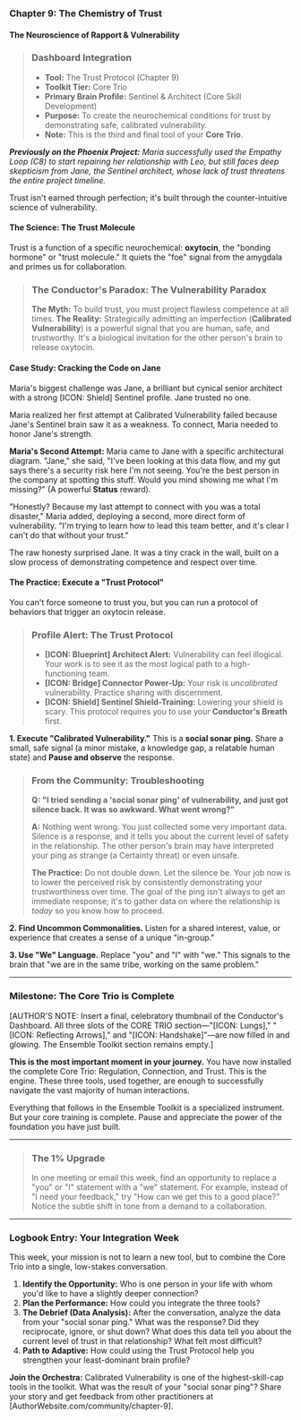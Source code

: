 ### **Chapter 9: The Chemistry of Trust**
#### The Neuroscience of Rapport & Vulnerability

> ### **Dashboard Integration**
>
> *   **Tool:** The Trust Protocol (Chapter 9)
> *   **Toolkit Tier:** Core Trio
> *   **Primary Brain Profile:** Sentinel & Architect (Core Skill Development)
> *   **Purpose:** To create the neurochemical conditions for trust by demonstrating safe, calibrated vulnerability.
> *   **Note:** This is the third and final tool of your **Core Trio**.

***Previously on the Phoenix Project:*** *Maria successfully used the Empathy Loop (C8) to start repairing her relationship with Leo, but still faces deep skepticism from Jane, the Sentinel architect, whose lack of trust threatens the entire project timeline.*

Trust isn't earned through perfection; it's built through the counter-intuitive science of vulnerability.

#### **The Science: The Trust Molecule**

Trust is a function of a specific neurochemical: **oxytocin**, the "bonding hormone" or "trust molecule." It quiets the "foe" signal from the amygdala and primes us for collaboration.

> ### **The Conductor's Paradox: The Vulnerability Paradox**
>
> **The Myth:** To build trust, you must project flawless competence at all times.
> **The Reality:** Strategically admitting an imperfection (**Calibrated Vulnerability**) is a powerful signal that you are human, safe, and trustworthy. It's a biological invitation for the other person's brain to release oxytocin.

#### **Case Study: Cracking the Code on Jane**

Maria's biggest challenge was Jane, a brilliant but cynical senior architect with a strong [ICON: Shield] Sentinel profile. Jane trusted no one.

Maria realized her first attempt at Calibrated Vulnerability failed because Jane's Sentinel brain saw it as a weakness. To connect, Maria needed to honor Jane's strength.

**Maria's Second Attempt:**
Maria came to Jane with a specific architectural diagram. "Jane," she said, "I've been looking at this data flow, and my gut says there's a security risk here I'm not seeing. You're the best person in the company at spotting this stuff. Would you mind showing me what I'm missing?" (A powerful **Status** reward).

"Honestly? Because my last attempt to connect with you was a total disaster," Maria added, deploying a second, more direct form of vulnerability. "I'm trying to learn how to lead this team better, and it's clear I can't do that without your trust."

The raw honesty surprised Jane. It was a tiny crack in the wall, built on a slow process of demonstrating competence and respect over time.

#### **The Practice: Execute a "Trust Protocol"**

You can't force someone to trust you, but you can run a protocol of behaviors that trigger an oxytocin release.

> ### **Profile Alert: The Trust Protocol**
>
> *   **[ICON: Blueprint] Architect Alert:** Vulnerability can feel illogical. Your work is to see it as the most logical path to a high-functioning team.
> *   **[ICON: Bridge] Connector Power-Up:** Your risk is *uncalibrated* vulnerability. Practice sharing with discernment.
> *   **[ICON: Shield] Sentinel Shield-Training:** Lowering your shield is scary. This protocol requires you to use your **Conductor's Breath** first.

**1. Execute "Calibrated Vulnerability."**
This is a **social sonar ping.** Share a small, safe signal (a minor mistake, a knowledge gap, a relatable human state) and **Pause and observe** the response.

> ### **From the Community: Troubleshooting**
>
> **Q: "I tried sending a 'social sonar ping' of vulnerability, and just got silence back. It was so awkward. What went wrong?"**
>
> **A:** Nothing went wrong. You just collected some very important data. Silence is a response, and it tells you about the current level of safety in the relationship. The other person's brain may have interpreted your ping as strange (a Certainty threat) or even unsafe.
>
> **The Practice:** Do not double down. Let the silence be. Your job now is to lower the perceived risk by consistently demonstrating your trustworthiness over time. The goal of the ping isn't always to get an immediate response; it's to gather data on where the relationship is *today* so you know how to proceed.

**2. Find Uncommon Commonalities.**
Listen for a shared interest, value, or experience that creates a sense of a unique "in-group."

**3. Use "We" Language.**
Replace "you" and "I" with "we." This signals to the brain that "we are in the same tribe, working on the same problem."

---
### **Milestone: The Core Trio is Complete**

[AUTHOR'S NOTE: Insert a final, celebratory thumbnail of the Conductor's Dashboard. All three slots of the CORE TRIO section—"[ICON: Lungs]," "[ICON: Reflecting Arrows]," and "[ICON: Handshake]"—are now filled in and glowing. The Ensemble Toolkit section remains empty.]

**This is the most important moment in your journey.** You have now installed the complete Core Trio: Regulation, Connection, and Trust. This is the engine. These three tools, used together, are enough to successfully navigate the vast majority of human interactions.

Everything that follows in the Ensemble Toolkit is a specialized instrument. But your core training is complete. Pause and appreciate the power of the foundation you have just built.

---
> ### **The 1% Upgrade**
>
> In one meeting or email this week, find an opportunity to replace a "you" or "I" statement with a "we" statement. For example, instead of "I need your feedback," try "How can we get this to a good place?" Notice the subtle shift in tone from a demand to a collaboration.

---
### **Logbook Entry: Your Integration Week**

This week, your mission is not to learn a new tool, but to combine the Core Trio into a single, low-stakes conversation.

1.  **Identify the Opportunity:** Who is one person in your life with whom you'd like to have a slightly deeper connection?
2.  **Plan the Performance:** How could you integrate the three tools?
3.  **The Debrief (Data Analysis):** After the conversation, analyze the data from your "social sonar ping." What was the response? Did they reciprocate, ignore, or shut down? What does this data tell you about the current level of trust in that relationship? What felt most difficult?
4.  **Path to Adaptive:** How could using the Trust Protocol help you strengthen your least-dominant brain profile?

**Join the Orchestra:** Calibrated Vulnerability is one of the highest-skill-cap tools in the toolkit. What was the result of your "social sonar ping"? Share your story and get feedback from other practitioners at [AuthorWebsite.com/community/chapter-9].
